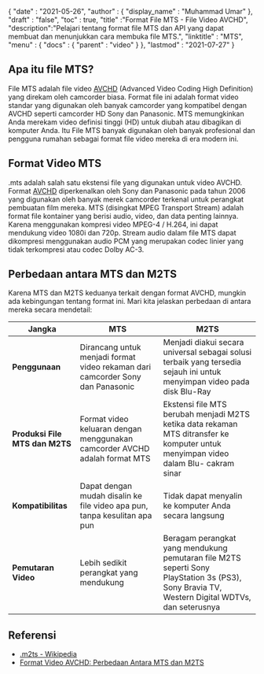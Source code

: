 {
  "date" : "2021-05-26",
  "author" : {
    "display_name" : "Muhammad Umar"
},
  "draft" : "false",
  "toc" : true,
  "title" :"Format File MTS - File Video AVCHD",
  "description":"Pelajari tentang format file MTS dan API yang dapat membuat dan menunjukkan cara membuka file MTS.",
  "linktitle" : "MTS",
  "menu" : {
    "docs" : {
      "parent" : "video"
}
},
  "lastmod" : "2021-07-27"
}

## Apa itu file MTS?

File MTS adalah file video [AVCHD](/id/video/avchd/) (Advanced Video Coding High Definition) yang direkam oleh camcorder biasa. Format file ini adalah format video standar yang digunakan oleh banyak camcorder yang kompatibel dengan AVCHD seperti camcorder HD Sony dan Panasonic. MTS memungkinkan Anda merekam video definisi tinggi (HD) untuk diubah atau dibagikan di komputer Anda. Itu
File MTS banyak digunakan oleh banyak profesional dan pengguna rumahan sebagai format file video mereka di era modern ini.

## Format Video MTS

.mts adalah salah satu ekstensi file yang digunakan untuk video AVCHD. Format [AVCHD](/id/video/avchd/) diperkenalkan oleh Sony dan Panasonic pada tahun 2006 yang digunakan oleh banyak merek camcorder terkenal untuk perangkat pembuatan film mereka. MTS (disingkat MPEG Transport Stream) adalah format file kontainer yang berisi audio, video, dan data penting lainnya. Karena menggunakan kompresi video MPEG-4 / H.264, ini dapat mendukung video 1080i dan 720p. Stream audio dalam file MTS dapat dikompresi menggunakan audio PCM yang merupakan codec linier yang tidak terkompresi atau codec Dolby AC-3.

## Perbedaan antara MTS dan M2TS

Karena MTS dan M2TS keduanya terkait dengan format AVCHD, mungkin ada kebingungan tentang format ini. Mari kita jelaskan perbedaan di antara mereka secara mendetail:

|Jangka|MTS|M2TS|
---|---|---|
|**Penggunaan**|Dirancang untuk menjadi format video rekaman dari camcorder Sony dan Panasonic|Menjadi diakui secara universal sebagai solusi terbaik yang tersedia sejauh ini untuk menyimpan video pada disk Blu-Ray|
|**Produksi File MTS dan M2TS**|Format video keluaran dengan menggunakan camcorder AVCHD adalah format MTS|Ekstensi file MTS berubah menjadi M2TS ketika data rekaman MTS ditransfer ke komputer untuk menyimpan video dalam Blu- cakram sinar|
|**Kompatibilitas**| Dapat dengan mudah disalin ke file video apa pun, tanpa kesulitan apa pun|Tidak dapat menyalin ke komputer Anda secara langsung|
|**Pemutaran Video**| Lebih sedikit perangkat yang mendukung | Beragam perangkat yang mendukung pemutaran file M2TS seperti Sony PlayStation 3s (PS3), Sony Bravia TV, Western Digital WDTVs, dan seterusnya|

## Referensi ##

- [.m2ts - Wikipedia](https://en.wikipedia.org/wiki/.m2ts)
- [Format Video AVCHD: Perbedaan Antara MTS dan M2TS](https://www.videosolo.com/tutorials/mts-vs-m2ts.html)

